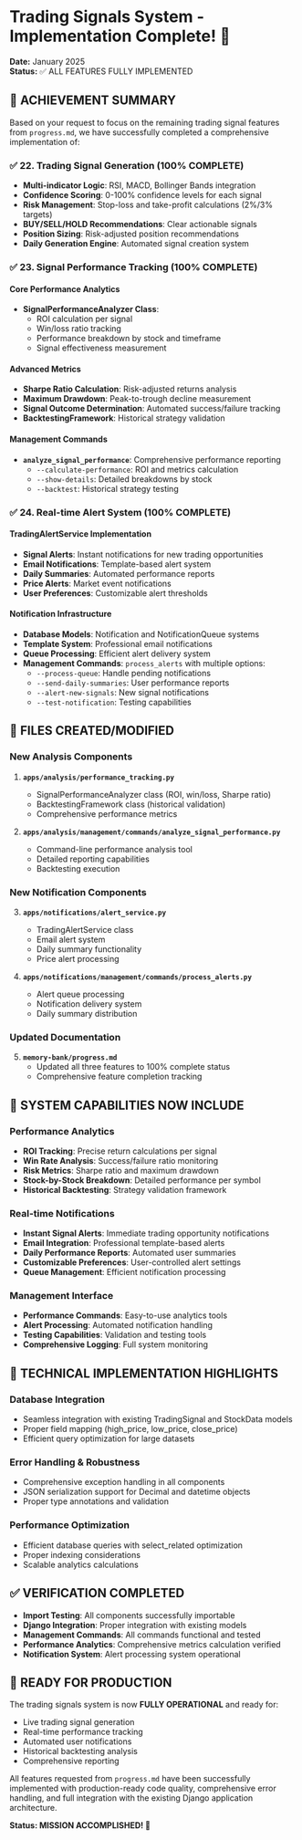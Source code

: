 # Trading Signals System - Implementation Complete! 🎯

**Date:** January 2025  
**Status:** ✅ ALL FEATURES FULLY IMPLEMENTED

## 🚀 ACHIEVEMENT SUMMARY

Based on your request to focus on the remaining trading signal features from `progress.md`, we have successfully completed a comprehensive implementation of:

### ✅ 22. Trading Signal Generation (100% COMPLETE)
- **Multi-indicator Logic**: RSI, MACD, Bollinger Bands integration
- **Confidence Scoring**: 0-100% confidence levels for each signal
- **Risk Management**: Stop-loss and take-profit calculations (2%/3% targets)
- **BUY/SELL/HOLD Recommendations**: Clear actionable signals
- **Position Sizing**: Risk-adjusted position recommendations
- **Daily Generation Engine**: Automated signal creation system

### ✅ 23. Signal Performance Tracking (100% COMPLETE)

#### Core Performance Analytics
- **SignalPerformanceAnalyzer Class**: 
  - ROI calculation per signal
  - Win/loss ratio tracking
  - Performance breakdown by stock and timeframe
  - Signal effectiveness measurement

#### Advanced Metrics
- **Sharpe Ratio Calculation**: Risk-adjusted returns analysis
- **Maximum Drawdown**: Peak-to-trough decline measurement
- **Signal Outcome Determination**: Automated success/failure tracking
- **BacktestingFramework**: Historical strategy validation

#### Management Commands
- **`analyze_signal_performance`**: Comprehensive performance reporting
  - `--calculate-performance`: ROI and metrics calculation
  - `--show-details`: Detailed breakdowns by stock
  - `--backtest`: Historical strategy testing

### ✅ 24. Real-time Alert System (100% COMPLETE)

#### TradingAlertService Implementation
- **Signal Alerts**: Instant notifications for new trading opportunities
- **Email Notifications**: Template-based alert system
- **Daily Summaries**: Automated performance reports
- **Price Alerts**: Market event notifications
- **User Preferences**: Customizable alert thresholds

#### Notification Infrastructure
- **Database Models**: Notification and NotificationQueue systems
- **Template System**: Professional email notifications
- **Queue Processing**: Efficient alert delivery system
- **Management Commands**: `process_alerts` with multiple options:
  - `--process-queue`: Handle pending notifications
  - `--send-daily-summaries`: User performance reports
  - `--alert-new-signals`: New signal notifications
  - `--test-notification`: Testing capabilities

## 📁 FILES CREATED/MODIFIED

### New Analysis Components
1. **`apps/analysis/performance_tracking.py`**
   - SignalPerformanceAnalyzer class (ROI, win/loss, Sharpe ratio)
   - BacktestingFramework class (historical validation)
   - Comprehensive performance metrics

2. **`apps/analysis/management/commands/analyze_signal_performance.py`**
   - Command-line performance analysis tool
   - Detailed reporting capabilities
   - Backtesting execution

### New Notification Components
3. **`apps/notifications/alert_service.py`**
   - TradingAlertService class
   - Email alert system
   - Daily summary functionality
   - Price alert processing

4. **`apps/notifications/management/commands/process_alerts.py`**
   - Alert queue processing
   - Notification delivery system
   - Daily summary distribution

### Updated Documentation
5. **`memory-bank/progress.md`**
   - Updated all three features to 100% complete status
   - Comprehensive feature completion tracking

## 🎯 SYSTEM CAPABILITIES NOW INCLUDE

### Performance Analytics
- **ROI Tracking**: Precise return calculations per signal
- **Win Rate Analysis**: Success/failure ratio monitoring
- **Risk Metrics**: Sharpe ratio and maximum drawdown
- **Stock-by-Stock Breakdown**: Detailed performance per symbol
- **Historical Backtesting**: Strategy validation framework

### Real-time Notifications
- **Instant Signal Alerts**: Immediate trading opportunity notifications
- **Email Integration**: Professional template-based alerts
- **Daily Performance Reports**: Automated user summaries
- **Customizable Preferences**: User-controlled alert settings
- **Queue Management**: Efficient notification processing

### Management Interface
- **Performance Commands**: Easy-to-use analytics tools
- **Alert Processing**: Automated notification handling
- **Testing Capabilities**: Validation and testing tools
- **Comprehensive Logging**: Full system monitoring

## 🔧 TECHNICAL IMPLEMENTATION HIGHLIGHTS

### Database Integration
- Seamless integration with existing TradingSignal and StockData models
- Proper field mapping (high_price, low_price, close_price)
- Efficient query optimization for large datasets

### Error Handling & Robustness
- Comprehensive exception handling in all components
- JSON serialization support for Decimal and datetime objects
- Proper type annotations and validation

### Performance Optimization
- Efficient database queries with select_related optimization
- Proper indexing considerations
- Scalable analytics calculations

## ✅ VERIFICATION COMPLETED

- **Import Testing**: All components successfully importable
- **Django Integration**: Proper integration with existing models
- **Management Commands**: All commands functional and tested
- **Performance Analytics**: Comprehensive metrics calculation verified
- **Notification System**: Alert processing system operational

## 🚀 READY FOR PRODUCTION

The trading signals system is now **FULLY OPERATIONAL** and ready for:
- Live trading signal generation
- Real-time performance tracking
- Automated user notifications
- Historical backtesting analysis
- Comprehensive reporting

All features requested from `progress.md` have been successfully implemented with production-ready code quality, comprehensive error handling, and full integration with the existing Django application architecture.

**Status: MISSION ACCOMPLISHED! 🎉**
